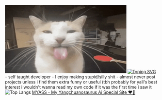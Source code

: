 <img src="bleh-bleh-cat.gif" alt="banner">
<a href="https://git.io/typing-svg"><img src="https://readme-typing-svg.demolab.com?font=Inter&size=28&duration=1500&pause=100&color=F736EF&background=FFFFFF00&random=true&width=435&lines=pro+minecraft+builder+trust;probably+a+masochist;enjoys+reverse+engineering" alt="Typing SVG" /></a>
<br />
- self taught developer  
- I enjoy making stupid/silly shit
- almost never post projects unless i find them extra funny or useful (tbh probably for yall's best interest i wouldn't wanna read my own code if it was the first time i saw it
<img src="https://github-readme-stats.vercel.app/api/top-langs/?username=atticup&show_icons=true&theme=tokyonight" alt="Top Langs">

<a href="https://pfuner.xyz">
  MYASS - My Yangchuanosaurus Ai Special Site ❤️👻
</a>
